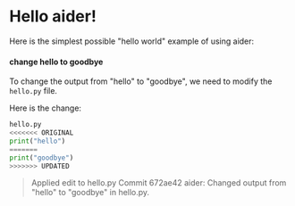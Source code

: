 # Hello aider!

Here is the simplest possible "hello world" example of using aider:

<div class="chat-transcript" markdown="1">

#### change hello to goodbye

To change the output from "hello" to "goodbye", we need to modify the `hello.py` file.

Here is the change:

```python
hello.py
<<<<<<< ORIGINAL
print("hello")
=======
print("goodbye")
>>>>>>> UPDATED
```

> Applied edit to hello.py
> Commit 672ae42 aider: Changed output from "hello" to "goodbye" in hello.py.

</div>
